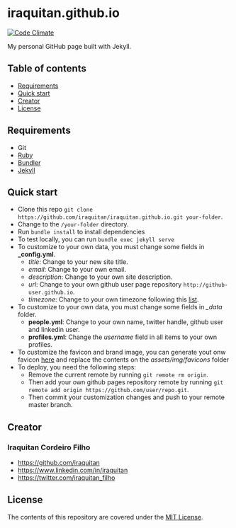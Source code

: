 # iraquitan.github.io

[![Code Climate](https://codeclimate.com/github/iraquitan/iraquitan.github.io/badges/gpa.svg)](https://codeclimate.com/github/iraquitan/iraquitan.github.io)

My personal GitHub page built with Jekyll.

## Table of contents

* [Requirements](#requirements)
* [Quick start](#quick-start)
* [Creator](#creator)
* [License](#license)

## Requirements

* Git
* [Ruby](https://www.ruby-lang.org/en/)
* [Bundler](http://bundler.io/)
* [Jekyll](https://jekyllrb.com/)

## Quick start

* Clone this repo `git clone https://github.com/iraquitan/iraquitan.github.io.git your-folder`.
* Change to the `/your-folder` directory.
* Run `bundle install` to install dependencies
* To test locally, you can run `bundle exec jekyll serve`
* To customize to your own data, you must change some fields in **_config.yml**.
  * _title_: Change to your new site title.
  * _email_: Change to your own email.
  * _description_: Change to your own site description.
  * _url_: Change to your own github user page repository `http://github-user.github.io`.
  * _timezone_: Change to your own timezone following this [list](https://www.wikiwand.com/en/List_of_tz_database_time_zones).
* To customize to your own data, you must change some fields in *_data* folder.
  * **people.yml**: Change to your own name, twitter handle, github user and linkedin user.
  * **profiles.yml**: Change the _username_ field in all items to your own profiles.
* To customize the favicon and brand image, you can generate yout onw favicon [here](http://realfavicongenerator.net/) and replace the contents on the *assets/img/favicons* folder
* To deploy, you need the following steps:
  * Remove the current remote by running `git remote rm origin`.
  * Then add your own github pages repository remote by running `git remote add origin https://github.com/user/repo.git`.
  * Then commit your customization changes and push to your remote master branch.

## Creator

### Iraquitan Cordeiro Filho

* <https://github.com/iraquitan>
* <https://www.linkedin.com/in/iraquitan>
* <https://twitter.com/iraquitan_filho>

## License

The contents of this repository are covered under the [MIT License](LICENSE).
